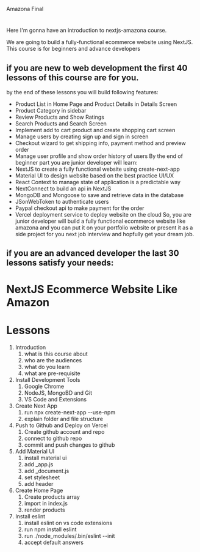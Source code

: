 Amazona Final

# 
Here I'm gonna have an introduction to nextjs-amazona course.

We are going to build a fully-functional ecommerce website
using NextJS.
This course is for beginners and advance developers
 
## if you are new to web development the first 40 lessons of this course are for you.
by the end of these lessons you will build following features:
 - Product List in Home Page and Product Details in Details Screen
 - Product Category in sidebar
 - Review Products and Show Ratings
 - Search Products and Search Screen
 - Implement add to cart product and create shopping cart screen
 - Manage users by creating sign up and sign in screen
 - Checkout wizard to get shipping info, payment method and preview order
 -  Manage user profile and show order history of users 
By the end of beginner part you are junior developer will learn:
-  NextJS to create a fully functional website using create-next-app
-  Material UI to design website based on the best practice UI/UX
-  React Context to manage state of application is a predictable way
-  NextConnect to build an api in NextJS
-  MongoDB and Mongoose to save and retrieve data in the database 
-  JSonWebToken to authenticate users
-  Paypal checkout api to make payment for the order
-  Vercel deployment service to deploy website on the cloud
So, you are junior developer will build a fully functional
ecommerce website like amazona and you can put it on your portfolio website 
or present it as a side project for you next job interview and hopfully get
your dream job. 

## if you are an advanced developer the last 30 lessons satisfy your needs:

 



# NextJS Ecommerce Website Like Amazon

# Lessons
1. Introduction
   1. what is this course about
   2. who are the audiences
   3. what do you learn
   4. what are pre-requisite
2. Install Development Tools
   1. Google Chrome
   2. NodeJS, MongoBD and Git
   3. VS Code and Extensions
3. Create Next App
   1. run npx create-next-app --use-npm
   2. explain folder and file structure
4. Push to Github and Deploy on Vercel
   1. Create github account and repo
   3. connect to github repo
   4. commit and push changes to github
6. Add Material UI
   1. install material ui
   2. add _app.js
   3. add _document.js
   4. set stylesheet
   5. add header
7. Create Home Page
   1. Create products array
   2. import in index.js
   3. render products
8. Install eslint
   1. install eslint on vs code extensions
   2. run npm install eslint
   3. run ./node_modules/.bin/eslint --init
   4. accept default answers